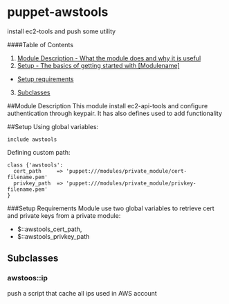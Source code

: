 puppet-awstools
===============

install ec2-tools and push some utility

####Table of Contents

1. [Module Description - What the module does and why it is useful](#module-description)
2. [Setup - The basics of getting started with [Modulename]](#setup)
 * [Setup requirements](#setup-requirements)
3. [Subclasses](#subclasses)

##Module Description
This module install ec2-api-tools and configure authentication through keypair. It has also defines used to add functionality

##Setup
Using global variables:

    include awstools

Defining custom path:

    class {'awstools':
      cert_path     => 'puppet:///modules/private_module/cert-filename.pem'
      privkey_path  => 'puppet:///modules/private_module/privkey-filename.pem'
    }

###Setup Requirements
Module use two global variables to retrieve cert and private keys from a private module:

 * $::awstools\_cert\_path,
 * $::awstools\_privkey\_path


## Subclasses

### awstoos::ip
push a script that cache all ips used in AWS account
